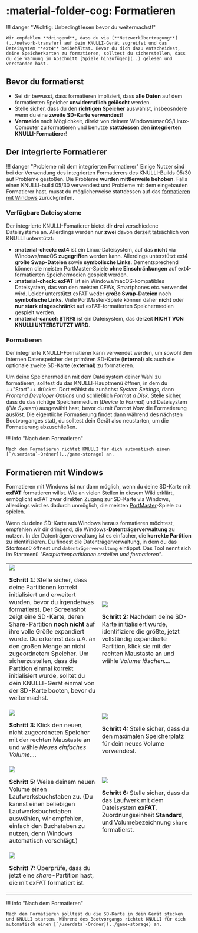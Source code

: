 # :material-folder-cog: Formatieren

!!! danger "Wichtig: Unbedingt lesen bevor du weitermachst!"

    Wir empfehlen **dringend**, dass du via [**Netzwerkübertragung**](../network-transfer) auf dein KNULLI-Gerät zugreifst und das Dateisystem **ext4** beibehältst. Bevor du dich dazu entscheidest, deine Speicherkarten zu formatieren, solltest du sicherstellen, dass du die Warnung im Abschnitt [Spiele hinzufügen](..) gelesen und verstanden hast.

## Bevor du formatierst

* Sei dir bewusst, dass formatieren impliziert, dass **alle Daten** auf dem formatierten Speicher **unwiderruflich gelöscht** werden.
* Stelle sicher, dass du den **richtigen Speicher** auswählst, insbeosndere wenn du eine **zweite SD-Karte verwendest**!
* **Vermeide** nach Möglichkeit, direkt von deinem Windows/macOS/Linux-Computer zu formatieren und benutze **stattdessen** den **integrierten KNULLI-Formatierer**!

## Der integrierte Formatierer

!!! danger "Probleme mit dem integrierten Formatierer"
    Einige Nutzer sind bei der Verwendung des integrierten Formatierers des KNULLI-Builds 05/30 auf Probleme gestoßen. Die Probleme **wurden mittlerweile behoben**. Falls einen KNULLI-build 05/30 verwendest und Probleme mit dem eingebauten Formatierer hast, musst du möglicherweise stattdessen auf das [formatieren mit Windows](#formatieren-mit-windows) zurückgreifen.

### Verfügbare Dateisysteme

Der integrierte KNULLI-Fomatierer bietet dir **drei** verschiedene Dateisysteme an. Allerdings werden nur **zwei** davon derzeit tatsächlich von KNULLI unterstützt:

* **:material-check: ext4** ist ein Linux-Dateisystem, auf das **nicht** via Windows/macOS **zugegriffen** werden kann. Allerdings unterstützt ext4 **große Swap-Dateien** sowie **symbolische Links**. Dementsprechend können die meisten PortMaster-Spiele **ohne Einschränkungen** auf ext4-formatierten Speichermedien gespielt werden.
* **:material-check: exFAT** ist ein Windows/macOS-kompatibles Dateisystem, das von den meisten CFWs, Smartphones etc. verwendet wird. Leider unterstützt exFAT weder **große Swap-Dateien** noch **symbolische Links**. Viele PortMaster-Spiele können daher **nicht** oder **nur stark eingeschränkt** auf exFAT-formatierten Speichermedien gespielt werden.
* **:material-cancel: BTRFS** ist ein Dateisystem, das derzeit **NICHT VON KNULLI UNTERSTÜTZT WIRD**.

### Formatieren

Der integrierte KNULLI-Formatierer kann verwendet werden, um sowohl den internen Datenspeicher der primären SD-Karte (**internal**) als auch die optionale zweite SD-Karte (**external**) zu formatieren.

Um deine Speichermedien mit dem Dateisystem deiner Wahl zu formatieren, solltest du das KNULLI-Hauptmenü öffnen, in dem du ++"Start"++ drückst. Dort wählst du zunächst *System Settings*, dann *Frontend Developer Options* und schließlich *Format a Disk*. Stelle sicher, dass du das richtige Speichermedium (*Device to Format*) und Dateisystem (*File System*) ausgewählt hast, bevor du mit *Format Now* die Formatierung auslöst. Die eigentliche Formatierung findet dann während des nächsten Bootvorganges statt, du solltest dein Gerät also neustarten, um die Formatierung abzuschließen.

!!! info "Nach dem Formatieren"

    Nach dem Formatieren richtet KNULLI für dich automatisch einen [`/userdata`-Ordner](../game-storage) an.

## Formatieren mit Windows

Formatieren mit Windows ist nur dann möglich, wenn du deine SD-Karte mit **exFAT** formatieren willst. Wie an vielen Stellen in diesem Wiki erklärt, ermöglicht exFAT zwar direkten Zugang zur SD-Karte via Windows, allerdings wird es dadurch unmöglich, die meisten [PortMaster](../../../systems/portmaster)-Spiele zu spielen.

Wenn du deine SD-Karte aus Windows heraus formatieren möchtest, empfehlen wir dir dringend, die Windows-**Datenträgerverwaltung** zu nutzen. In der Datenträgerverwaltung ist es einfacher, die **korrekte Partition** zu identifizieren. Du findest die Datenträgerverwaltung, in dem du das *Startmenü* öffnest und `datenträgerverwaltung` eintippst. Das Tool nennt sich im Startmenü *"Festplattenpartitionen erstellen und formatieren"*.

<table>
	<tr>
		<td width="50%">
			<img src="/_inc/images/play/formatting/001-formatting-after-flashing-not-yet-expanded.png">
			<p><strong>Schritt 1: </strong>Stelle sicher, dass deine Partitionen korrekt initialisiert und erweitert wurden, bevor du irgendetwas formatierst. Der Screenshot zeigt eine SD-Karte, deren Share-Partition <strong>noch nicht</strong> auf ihre volle Größe expandiert wurde. Du erkennst das u.A. an den großen Menge an nicht zugeordnetem Speicher. Um sicherzustellen, dass die Partition einmal korrekt initialisiert wurde, solltet du dein KNULLI-Gerät einmal von der SD-Karte booten, bevor du weitermachst.</p>
		</td>
		<td width="50%">
			<img src="/_inc/images/play/formatting/002-formatting-delete-volume.png">
	    	<p><strong>Schritt 2: </strong>Nachdem deine SD-Karte initialisiert wurde, identifiziere die größte, jetzt vollständig expandierte Partition, klick sie mit der rechten Maustaste an und wähle <em>Volume löschen...</em>.</p>
		</td>
	</tr>
	<tr>
		<td>
			<img src="/_inc/images/play/formatting/003-formatting-create-volume.png">
			<p><strong>Schritt 3: </strong>Klick den neuen, nicht zugeordneten Speicher mit der rechten Maustaste an und wähle <em>Neues einfaches Volume...</em>.</p>
		</td>
		<td>
			<img src="/_inc/images/play/formatting/004-formatting-create-volume-max-size.png">
			<p><strong>Schritt 4: </strong>Stelle sicher, dass du den maximalen Speicherplatz für dein neues Volume verwendest.</p>
		</td>
	</tr>
	<tr>
		<td>
			<img src="/_inc/images/play/formatting/005-formatting-create-volume-assign-drive-letter.png">
			<p><strong>Schritt 5: </strong>Weise deinem neuen Volume einen Laufwerksbuchstaben zu. (Du kannst einen beliebigen Laufwerksbuchstaben auswählen, wir empfehlen, einfach den Buchstaben zu nutzen, denn Windows automatisch vorschlägt.)</p>
		</td>
		<td>
			<img src="/_inc/images/play/formatting/006-formatting-create-volume-format-to-exfat.png">
			<p><strong>Schritt 6: </strong>Stelle sicher, dass du das Laufwerk mit dem Dateisystem <strong>exFAT</strong>, Zuordnungseinheit <strong>Standard</strong>, und Volumebezeichnung <code>share</code> formatierst.</p>
		</td>
	</tr>
	<tr>
		<td>
			<img src="/_inc/images/play/formatting/007-formatting-formatted-to-exfat.png">
			<p><strong>Schritt 7: </strong>Überprüfe, dass du jetzt eine <em>share</em>-Partition hast, die mit exFAT formatiert ist.</p>
		</td>
		<td></td>
	</tr>
</table>

!!! info "Nach dem Formatieren"

    Nach dem Formatieren solltest du die SD-Karte in dein Gerät stecken und KNULLI starten. Während des Bootvorgangs richtet KNULLI für dich automatisch einen [`/userdata`-Ordner](../game-storage) an.
